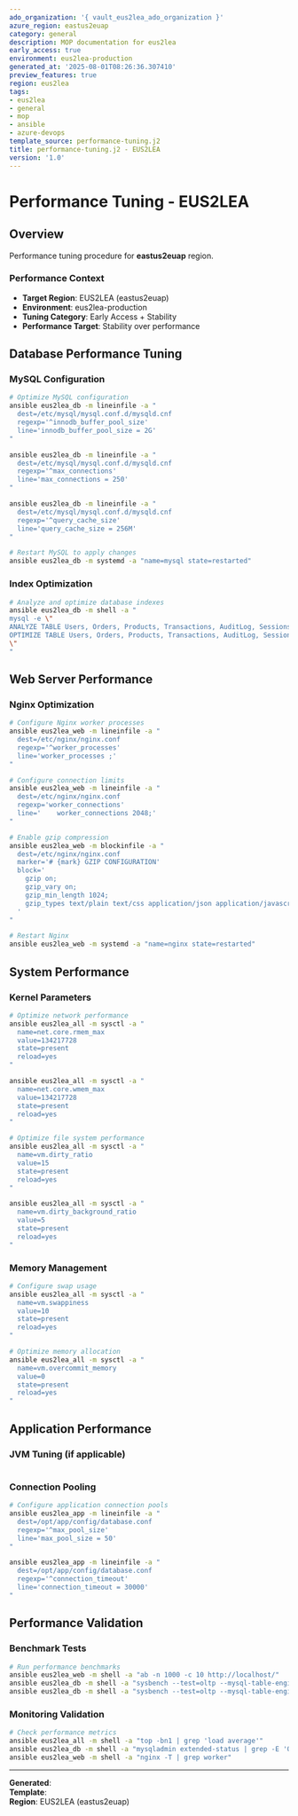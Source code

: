 ```yaml
---
ado_organization: '{ vault_eus2lea_ado_organization }'
azure_region: eastus2euap
category: general
description: MOP documentation for eus2lea
early_access: true
environment: eus2lea-production
generated_at: '2025-08-01T08:26:36.307410'
preview_features: true
region: eus2lea
tags:
- eus2lea
- general
- mop
- ansible
- azure-devops
template_source: performance-tuning.j2
title: performance-tuning.j2 - EUS2LEA
version: '1.0'
---
```



# Performance Tuning - EUS2LEA

## Overview

Performance tuning procedure for **eastus2euap** region.

### Performance Context

- **Target Region**: EUS2LEA (eastus2euap)
- **Environment**: eus2lea-production
- **Tuning Category**: Early Access + Stability
- **Performance Target**: Stability over performance

## Database Performance Tuning

### MySQL Configuration
```bash
# Optimize MySQL configuration
ansible eus2lea_db -m lineinfile -a "
  dest=/etc/mysql/mysql.conf.d/mysqld.cnf
  regexp='^innodb_buffer_pool_size'
  line='innodb_buffer_pool_size = 2G'
"

ansible eus2lea_db -m lineinfile -a "
  dest=/etc/mysql/mysql.conf.d/mysqld.cnf
  regexp='^max_connections'
  line='max_connections = 250'
"

ansible eus2lea_db -m lineinfile -a "
  dest=/etc/mysql/mysql.conf.d/mysqld.cnf
  regexp='^query_cache_size'
  line='query_cache_size = 256M'
"

# Restart MySQL to apply changes
ansible eus2lea_db -m systemd -a "name=mysql state=restarted"
```

### Index Optimization
```bash
# Analyze and optimize database indexes
ansible eus2lea_db -m shell -a "
mysql -e \"
ANALYZE TABLE Users, Orders, Products, Transactions, AuditLog, Sessions, PreviewFeatures, EarlyAccessLogs;
OPTIMIZE TABLE Users, Orders, Products, Transactions, AuditLog, Sessions, PreviewFeatures, EarlyAccessLogs;
\"
"
```

## Web Server Performance

### Nginx Optimization
```bash
# Configure Nginx worker processes
ansible eus2lea_web -m lineinfile -a "
  dest=/etc/nginx/nginx.conf
  regexp='^worker_processes'
  line='worker_processes ;'
"

# Configure connection limits
ansible eus2lea_web -m lineinfile -a "
  dest=/etc/nginx/nginx.conf
  regexp='worker_connections'
  line='    worker_connections 2048;'
"

# Enable gzip compression
ansible eus2lea_web -m blockinfile -a "
  dest=/etc/nginx/nginx.conf
  marker='# {mark} GZIP CONFIGURATION'
  block='
    gzip on;
    gzip_vary on;
    gzip_min_length 1024;
    gzip_types text/plain text/css application/json application/javascript;
  '
"

# Restart Nginx
ansible eus2lea_web -m systemd -a "name=nginx state=restarted"
```

## System Performance

### Kernel Parameters
```bash
# Optimize network performance
ansible eus2lea_all -m sysctl -a "
  name=net.core.rmem_max
  value=134217728
  state=present
  reload=yes
"

ansible eus2lea_all -m sysctl -a "
  name=net.core.wmem_max
  value=134217728
  state=present
  reload=yes
"

# Optimize file system performance
ansible eus2lea_all -m sysctl -a "
  name=vm.dirty_ratio
  value=15
  state=present
  reload=yes
"

ansible eus2lea_all -m sysctl -a "
  name=vm.dirty_background_ratio
  value=5
  state=present
  reload=yes
"
```

### Memory Management
```bash
# Configure swap usage
ansible eus2lea_all -m sysctl -a "
  name=vm.swappiness
  value=10
  state=present
  reload=yes
"

# Optimize memory allocation
ansible eus2lea_all -m sysctl -a "
  name=vm.overcommit_memory
  value=0
  state=present
  reload=yes
"
```

## Application Performance

### JVM Tuning (if applicable)
```bash
```

### Connection Pooling
```bash
# Configure application connection pools
ansible eus2lea_app -m lineinfile -a "
  dest=/opt/app/config/database.conf
  regexp='^max_pool_size'
  line='max_pool_size = 50'
"

ansible eus2lea_app -m lineinfile -a "
  dest=/opt/app/config/database.conf
  regexp='^connection_timeout'
  line='connection_timeout = 30000'
"
```

## Performance Validation

### Benchmark Tests
```bash
# Run performance benchmarks
ansible eus2lea_web -m shell -a "ab -n 1000 -c 10 http://localhost/"
ansible eus2lea_db -m shell -a "sysbench --test=oltp --mysql-table-engine=innodb prepare"
ansible eus2lea_db -m shell -a "sysbench --test=oltp --mysql-table-engine=innodb run"
```

### Monitoring Validation
```bash
# Check performance metrics
ansible eus2lea_all -m shell -a "top -bn1 | grep 'load average'"
ansible eus2lea_db -m shell -a "mysqladmin extended-status | grep -E 'Queries|Connections'"
ansible eus2lea_web -m shell -a "nginx -T | grep worker"
```

---

**Generated**:   
**Template**:   
**Region**: EUS2LEA (eastus2euap)